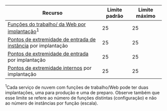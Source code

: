Recurso|Limite padrão|Limite máximo
---|---|---
[Funções do trabalho/ da Web por implantação](../articles/cloud-services/cloud-services-choose-me.md)<sup>1</sup>|25|25
[Pontos de extremidade de entrada de instância](http://msdn.microsoft.com/library/gg557552.aspx#InstanceInputEndpoint) por implantação|25|25
[Pontos de extremidade de entrada](http://msdn.microsoft.com/library/gg557552.aspx#InputEndpoint) por implantação|25|25
[Pontos de extremidade internos](http://msdn.microsoft.com/library/gg557552.aspx#InternalEndpoint) por implantação|25|25

<sup>1</sup>Cada serviço de nuvem com funções de trabalho/Web pode ter duas implantações, uma para produção e uma de preparo. Observe também que esse limite se refere ao número de funções distintas (configuração) e não ao número de instâncias por função (escala).

<!---HONumber=AcomDC_0420_2016-->